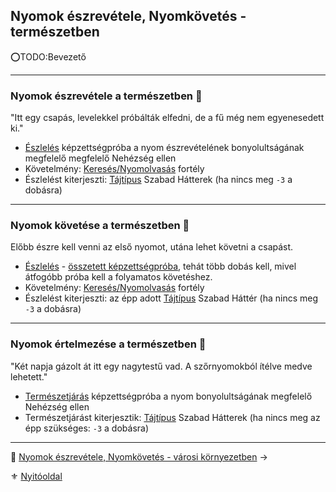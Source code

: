 ## Nyomok észrevétele, Nyomkövetés - természetben

⭕TODO:Bevezető

---
### Nyomok észrevétele a természetben 🌳

"Itt egy csapás, levelekkel próbálták elfedni, de a fű még nem egyenesedett ki."

- [Észlelés](kepzettsegek.vilagi/eszleles.md) képzettségpróba a nyom észrevételének bonyolultságának megfelelő megfelelő Nehézség ellen
- Követelmény: [Keresés/Nyomolvasás](fortelyok.altalanos/kereses_nyomolvasas.md) fortély
- Észlelést kiterjeszti: [Tájtípus](023_szabad_hatterek.md#tanulhat%C3%B3-szabad-h%C3%A1tterek-list%C3%A1ja) Szabad Hátterek (ha nincs meg `-3` a dobásra)

---
### Nyomok követése a természetben 🌳

Előbb észre kell venni az első nyomot, utána lehet követni a csapást.

- [Észlelés](kepzettsegek.vilagi/eszleles.md) -  [összetett képzettségpróba](036_kepzettsegproba.md#%C3%B6sszetett-k%C3%A9pzetts%C3%A9gpr%C3%B3ba-m%C3%A1sodlagos-pr%C3%B3badob%C3%A1sok), tehát több dobás kell, mivel átfogóbb próba kell a folyamatos követéshez.
- Követelmény: [Keresés/Nyomolvasás](fortelyok.altalanos/kereses_nyomolvasas.md) fortély
- Észlelést kiterjeszti: az épp adott [Tájtípus](023_szabad_hatterek.md#tanulhat%C3%B3-szabad-h%C3%A1tterek-list%C3%A1ja) Szabad Háttér (ha nincs meg `-3` a dobásra)

---
### Nyomok értelmezése a természetben 🌳

"Két napja gázolt át itt egy nagytestű vad. A szőrnyomokból ítélve medve lehetett."

- [Természetjárás](kepzettsegek.vilagi/termeszetjaras.md) képzettségpróba a nyom bonyolultságának megfelelő Nehézség ellen
- Természetjárást kiterjesztik: [Tájtípus](023_szabad_hatterek.md#tanulhat%C3%B3-szabad-h%C3%A1tterek-list%C3%A1ja) Szabad Hátterek (ha nincs meg az épp szükséges: `-3` a dobásra)

---

🔗 [Nyomok észrevétele, Nyomkövetés - városi környezetben](152_02_nyomok_nyomkovetes_varos.md) →

⚜️ [Nyitóoldal](start.md)
